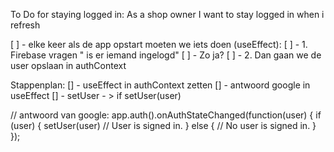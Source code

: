 To Do for staying logged in:
As a shop owner I want to stay logged in when i refresh

[ ] - elke keer als de app opstart moeten we iets doen (useEffect):
[ ] - 1. Firebase vragen " is er iemand ingelogd"
[ ] - Zo ja? 
[ ] - 2. Dan gaan we de user opslaan in authContext

Stappenplan: 
[] - useEffect in authContext zetten 
[] - antwoord google in useEffect 
[] - setUser - > if setUser(user)




// antwoord van google: 
app.auth().onAuthStateChanged(function(user) {
if (user) {
setUser(user)
// User is signed in.
} else {
// No user is signed in.
}
});
